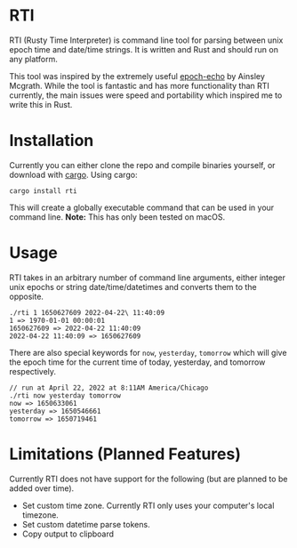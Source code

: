 # RTI
RTI (Rusty Time Interpreter) is command line tool for parsing between unix epoch time and date/time strings. It is written and Rust and should run on any platform.

This tool was inspired by the extremely useful [epoch-echo](https://github.com/ainsleymcgrath/epoch-echo) by Ainsley Mcgrath. While the tool is fantastic and has more functionality than RTI currently, the main issues were speed and portability which inspired me to write this in Rust.

# Installation
Currently you can either clone the repo and compile binaries yourself, or download with [cargo](https://doc.rust-lang.org/cargo/getting-started/installation.html). Using cargo:
```
cargo install rti
```

This will create a globally executable command that can be used in your command line. **Note:** This has only been tested on macOS.

# Usage
RTI takes in an arbitrary number of command line arguments, either integer unix epochs or string date/time/datetimes and converts them to the opposite.
```
./rti 1 1650627609 2022-04-22\ 11:40:09
1 => 1970-01-01 00:00:01
1650627609 => 2022-04-22 11:40:09
2022-04-22 11:40:09 => 1650627609
```

There are also special keywords for `now`, `yesterday`, `tomorrow` which will give the epoch time for the current time of today, yesterday, and tomorrow respectively.

```
// run at April 22, 2022 at 8:11AM America/Chicago
./rti now yesterday tomorrow
now => 1650633061
yesterday => 1650546661
tomorrow => 1650719461
```

# Limitations (Planned Features)

Currently RTI does not have support for the following (but are planned to be added over time).
- Set custom time zone. Currently RTI only uses your computer's local timezone.
- Set custom datetime parse tokens.
- Copy output to clipboard

